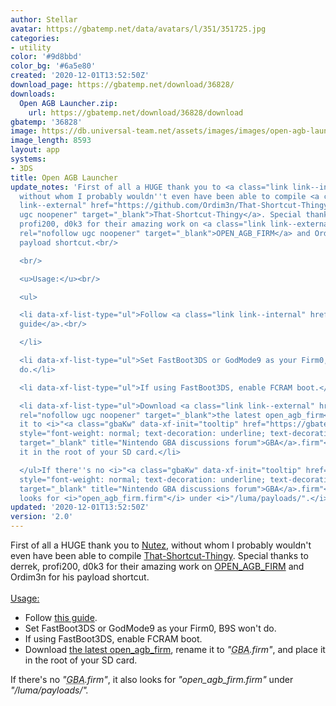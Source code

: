 ```yaml
---
author: Stellar
avatar: https://gbatemp.net/data/avatars/l/351/351725.jpg
categories:
- utility
color: '#9d8bbd'
color_bg: '#6a5e80'
created: '2020-12-01T13:52:50Z'
download_page: https://gbatemp.net/download/36828/
downloads:
  Open AGB Launcher.zip:
    url: https://gbatemp.net/download/36828/download
gbatemp: '36828'
image: https://db.universal-team.net/assets/images/images/open-agb-launcher.png
image_length: 8593
layout: app
systems:
- 3DS
title: Open AGB Launcher
update_notes: 'First of all a HUGE thank you to <a class="link link--internal" href="https://gbatemp.net/members/nutez.439371/">Nutez</a>,
  without whom I probably wouldn''t even have been able to compile <a class="link
  link--external" href="https://github.com/Ordim3n/That-Shortcut-Thingy" rel="nofollow
  ugc noopener" target="_blank">That-Shortcut-Thingy</a>. Special thanks to derrek,
  profi200, d0k3 for their amazing work on <a class="link link--external" href="https://github.com/profi200/open_agb_firm"
  rel="nofollow ugc noopener" target="_blank">OPEN_AGB_FIRM</a> and Ordim3n for his
  payload shortcut.<br/>

  <br/>

  <u>Usage:</u><br/>

  <ul>

  <li data-xf-list-type="ul">Follow <a class="link link--internal" href="https://gbatemp.net/threads/open_agb_firm-discussion-thread.570844/#post-9149895">this
  guide</a>.<br/>

  </li>

  <li data-xf-list-type="ul">Set FastBoot3DS or GodMode9 as your Firm0, B9S won''t
  do.</li>

  <li data-xf-list-type="ul">If using FastBoot3DS, enable FCRAM boot.</li>

  <li data-xf-list-type="ul">Download <a class="link link--external" href="https://github.com/profi200/open_agb_firm/releases/latest"
  rel="nofollow ugc noopener" target="_blank">the latest open_agb_firm</a>, rename
  it to <i>"<a class="gbaKw" data-xf-init="tooltip" href="https://gbatemp.net/forums/nintendo-gba.339/"
  style="font-weight: normal; text-decoration: underline; text-decoration-style: dotted;"
  target="_blank" title="Nintendo GBA discussions forum">GBA</a>.firm"</i>, and place
  it in the root of your SD card.</li>

  </ul>If there''s no <i>"<a class="gbaKw" data-xf-init="tooltip" href="https://gbatemp.net/forums/nintendo-gba.339/"
  style="font-weight: normal; text-decoration: underline; text-decoration-style: dotted;"
  target="_blank" title="Nintendo GBA discussions forum">GBA</a>.firm"</i>, it also
  looks for <i>"open_agb_firm.firm"</i> under <i>"/luma/payloads/".</i>'
updated: '2020-12-01T13:52:50Z'
version: '2.0'
---
```

First of all a HUGE thank you to <a class="link link--internal" href="https://gbatemp.net/members/nutez.439371/">Nutez</a>, without whom I probably wouldn't even have been able to compile <a class="link link--external" href="https://github.com/Ordim3n/That-Shortcut-Thingy" rel="nofollow ugc noopener" target="_blank">That-Shortcut-Thingy</a>. Special thanks to derrek, profi200, d0k3 for their amazing work on <a class="link link--external" href="https://github.com/profi200/open_agb_firm" rel="nofollow ugc noopener" target="_blank">OPEN_AGB_FIRM</a> and Ordim3n for his payload shortcut.<br/>
<br/>
<u>Usage:</u><br/>
<ul>
<li data-xf-list-type="ul">Follow <a class="link link--internal" href="https://gbatemp.net/threads/open_agb_firm-discussion-thread.570844/#post-9149895">this guide</a>.<br/>
</li>
<li data-xf-list-type="ul">Set FastBoot3DS or GodMode9 as your Firm0, B9S won't do.</li>
<li data-xf-list-type="ul">If using FastBoot3DS, enable FCRAM boot.</li>
<li data-xf-list-type="ul">Download <a class="link link--external" href="https://github.com/profi200/open_agb_firm/releases/latest" rel="nofollow ugc noopener" target="_blank">the latest open_agb_firm</a>, rename it to <i>"<a class="gbaKw" data-xf-init="tooltip" href="https://gbatemp.net/forums/nintendo-gba.339/" style="font-weight: normal; text-decoration: underline; text-decoration-style: dotted;" target="_blank" title="Nintendo GBA discussions forum">GBA</a>.firm"</i>, and place it in the root of your SD card.</li>
</ul>If there's no <i>"<a class="gbaKw" data-xf-init="tooltip" href="https://gbatemp.net/forums/nintendo-gba.339/" style="font-weight: normal; text-decoration: underline; text-decoration-style: dotted;" target="_blank" title="Nintendo GBA discussions forum">GBA</a>.firm"</i>, it also looks for <i>"open_agb_firm.firm"</i> under <i>"/luma/payloads/".</i>